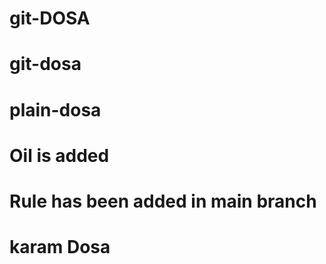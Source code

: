 # git-DOSA
# git-dosa
# plain-dosa
# Oil is added
# Rule has been added in main branch 
# karam Dosa
